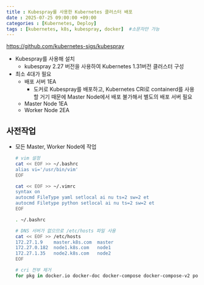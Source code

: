 ```yaml
---
title : Kubespray를 사용한 Kubernetes 클러스터 배포
date : 2025-07-25 09:00:00 +09:00
categories : [Kubernetes, Deploy]
tags : [kubernetes, k8s, kubespray, docker]  #소문자만 가능
---
```


https://github.com/kubernetes-sigs/kubespray

- Kubespray를 사용해 설치
    - kubespray 2.27 버전을 사용하여 Kubernetes 1.31버전 클러스터 구성
- 최소 4대가 필요
    - 배포 서버 1EA
        - 도커로 Kubespray를 배포하고, Kubernetes CRI로 containerd를 사용할 거기 때문에 Master Node에서 배포 불가해서 별도의 배포 서버 필요
    - Master Node 1EA
    - Worker Node 2EA

## 사전작업

- 모든 Master, Worker Node에 작업
    
    ```bash
    # vim 설정
    cat << EOF >> ~/.bashrc
    alias vi='/usr/bin/vim'
    EOF
    
    cat << EOF >> ~/.vimrc
    syntax on
    autocmd FileType yaml setlocal ai nu ts=2 sw=2 et
    autocmd Filetype python setlocal ai nu ts=2 sw=2 et
    EOF
    
    . ~/.bashrc
    
    # DNS 서버가 없으므로 /etc/hosts 파일 사용
    cat << EOF >> /etc/hosts
    172.27.1.9    master.k8s.com  master
    172.27.0.182  node1.k8s.com   node1
    172.27.1.35   node2.k8s.com   node2
    EOF
    
    # cri 전부 제거
    for pkg in docker.io docker-doc docker-compose docker-compose-v2 podman-docker containerd runc; do sudo dnf remove $pkg -y; done
    ```